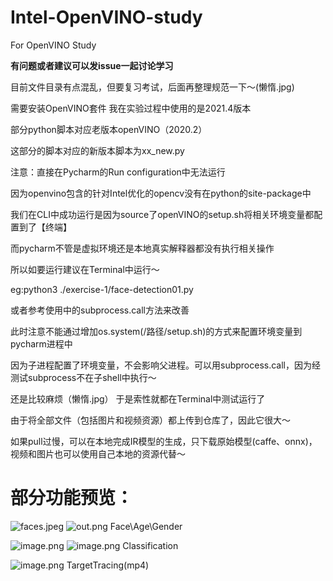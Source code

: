 # Intel-OpenVINO-study
For OpenVINO Study

**有问题或者建议可以发issue一起讨论学习**

目前文件目录有点混乱，但要复习考试，后面再整理规范一下～(懒惰.jpg)

需要安装OpenVINO套件 我在实验过程中使用的是2021.4版本

部分python脚本对应老版本openVINO（2020.2）

这部分的脚本对应的新版本脚本为xx_new.py

注意：直接在Pycharm的Run configuration中无法运行

因为openvino包含的针对Intel优化的opencv没有在python的site-package中

我们在CLI中成功运行是因为source了openVINO的setup.sh将相关环境变量都配置到了【终端】

而pycharm不管是虚拟环境还是本地真实解释器都没有执行相关操作

所以如要运行建议在Terminal中运行～

eg:python3 ./exercise-1/face-detection01.py

或者参考使用中的subprocess.call方法来改善

此时注意不能通过增加os.system(/路径/setup.sh)的方式来配置环境变量到pycharm进程中

因为子进程配置了环境变量，不会影响父进程。可以用subprocess.call，因为经测试subprocess不在子shell中执行～

还是比较麻烦（懒惰.jpg） 于是索性就都在Terminal中测试运行了

由于将全部文件（包括图片和视频资源）都上传到仓库了，因此它很大～

如果pull过慢，可以在本地完成IR模型的生成，只下载原始模型(caffe、onnx)，视频和图片也可以使用自己本地的资源代替～

# 部分功能预览：
![faces.jpeg](https://i.loli.net/2021/08/02/kxpPvMaXdJgtfRr.jpg)
![out.png](https://i.loli.net/2021/08/02/senLvlEMoP97HTO.png)
Face\Age\Gender


![image.png](https://i.loli.net/2021/08/02/xA8qEOarhY7wyUk.png)
![image.png](https://i.loli.net/2021/08/02/fx7J6jGw9sqoamh.png)
Classification


![image.png](https://i.loli.net/2021/08/02/6R1U83PokciGpjr.png)
TargetTracing(mp4)


